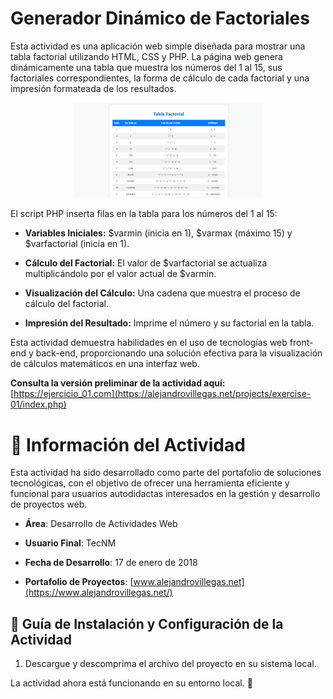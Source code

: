 # Generador Dinámico de Factoriales

Esta actividad es una aplicación web simple diseñada para mostrar una tabla factorial utilizando HTML, CSS y PHP. La página web genera dinámicamente una tabla que muestra los números del 1 al 15, sus factoriales correspondientes, la forma de cálculo de cada factorial y una impresión formateada de los resultados.

<p align="center">
  <img src="./Readme-01.png" alt="Descripción de la imagen" width="60%">
</p>

El script PHP inserta filas en la tabla para los números del 1 al 15:

- **Variables Iniciales:** $varmin (inicia en 1), $varmax (máximo 15) y $varfactorial (inicia en 1).

- **Cálculo del Factorial:** El valor de $varfactorial se actualiza multiplicándolo por el valor actual de $varmin.

- **Visualización del Cálculo:** Una cadena que muestra el proceso de cálculo del factorial.

- **Impresión del Resultado:** Imprime el número y su factorial en la tabla.

Esta actividad demuestra habilidades en el uso de tecnologías web front-end y back-end, proporcionando una solución efectiva para la visualización de cálculos matemáticos en una interfaz web.

**Consulta la versión preliminar de la actividad aquí:** [https://ejercicio_01.com](https://alejandrovillegas.net/projects/exercise-01/index.php)

# 📌 Información del Actividad

Esta actividad ha sido desarrollado como parte del portafolio de soluciones tecnológicas, con el objetivo de ofrecer una herramienta eficiente y funcional para usuarios autodidactas interesados en la gestión y desarrollo de proyectos web.

- **Área**: Desarrollo de Actividades Web

- **Usuario Final**: TecNM

- **Fecha de Desarrollo**: 17 de enero de 2018

- **Portafolio de Proyectos**: [www.alejandrovillegas.net](https://www.alejandrovillegas.net/)

## 🔧 Guía de Instalación y Configuración de la Actividad

1. Descargue y descomprima el archivo del proyecto en su sistema local.

La actividad ahora está funcionando en su entorno local. 🎉
